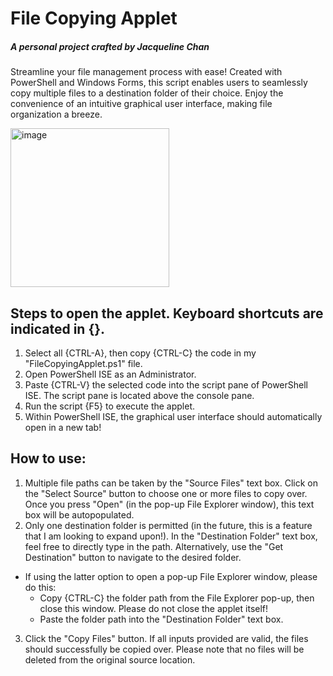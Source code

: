# File Copying Applet 
##### A personal project crafted by Jacqueline Chan

Streamline your file management process with ease! Created with PowerShell and Windows Forms, this script enables users to seamlessly copy multiple files to a destination folder of their choice. Enjoy the convenience of an intuitive graphical user interface, making file organization a breeze.

<img width="254" alt="image" src="https://github.com/jacquelinechan09/FileCopyingApplet/assets/109058047/1efe69b3-4673-42cd-bba6-edca7e7c7e58">

## Steps to open the applet. Keyboard shortcuts are indicated in {}.
1. Select all {CTRL-A}, then copy {CTRL-C} the code in my "FileCopyingApplet.ps1" file.
2. Open PowerShell ISE as an Administrator.
3. Paste {CTRL-V} the selected code into the script pane of PowerShell ISE. The script pane is located above the console pane.
4. Run the script {F5} to execute the applet.
5. Within PowerShell ISE, the graphical user interface should automatically open in a new tab!

## How to use:
1. Multiple file paths can be taken by the "Source Files" text box. Click on the "Select Source" button to choose one or more files to copy over. Once you press "Open" (in the pop-up File Explorer window), this text box will be autopopulated.
2. Only one destination folder is permitted (in the future, this is a feature that I am looking to expand upon!). In the "Destination Folder" text box, feel free to directly type in the path. Alternatively, use the "Get Destination" button to navigate to the desired folder. 
 - If using the latter option to open a pop-up File Explorer window, please do this:
   - Copy {CTRL-C} the folder path from the File Explorer pop-up, then close this window. Please do not close the applet itself!
   - Paste the folder path into the "Destination Folder" text box.
3. Click the "Copy Files" button. If all inputs provided are valid, the files should successfully be copied over. Please note that no files will be deleted from the original source location.
  
